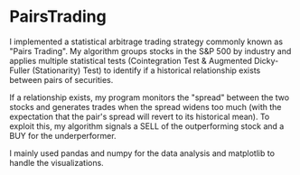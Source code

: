 # PairsTrading

I implemented a statistical arbitrage trading strategy commonly known as "Pairs Trading". My algorithm groups stocks in the S&P 500 by industry and applies multiple statistical tests (Cointegration Test & Augmented Dicky-Fuller (Stationarity) Test) to identify if a historical relationship exists between pairs of securities.

If a relationship exists, my program monitors the "spread" between the two stocks and generates trades when the spread widens too much (with the expectation that the pair's spread will revert to its historical mean). To exploit this, my algorithm signals a SELL of the outperforming stock and a BUY for the underperformer.

I mainly used pandas and numpy for the data analysis and matplotlib to handle the visualizations.
